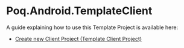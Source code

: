 # Poq.Android.TemplateClient

A guide explaining how to use this Template Project is available here:
- [Create new Client Project (Template Client Project)](https://github.com/poqcommerce/Android-Developer-Playbook/blob/master/NewClientProject/ConfigNewClientProject.md)